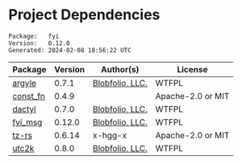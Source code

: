 # Project Dependencies
    Package:   fyi
    Version:   0.12.0
    Generated: 2024-02-08 18:56:22 UTC

| Package | Version | Author(s) | License |
| ---- | ---- | ---- | ---- |
| [argyle](https://github.com/Blobfolio/argyle) | 0.7.1 | [Blobfolio, LLC.](mailto:hello@blobfolio.com) | WTFPL |
| [const_fn](https://github.com/taiki-e/const_fn) | 0.4.9 |  | Apache-2.0 or MIT |
| [dactyl](https://github.com/Blobfolio/dactyl) | 0.7.0 | [Blobfolio, LLC.](mailto:hello@blobfolio.com) | WTFPL |
| [fyi_msg](https://github.com/Blobfolio/fyi) | 0.12.0 | [Blobfolio, LLC.](mailto:hello@blobfolio.com) | WTFPL |
| [tz-rs](https://github.com/x-hgg-x/tz-rs) | 0.6.14 | x-hgg-x | Apache-2.0 or MIT |
| [utc2k](https://github.com/Blobfolio/utc2k) | 0.8.0 | [Blobfolio, LLC.](mailto:hello@blobfolio.com) | WTFPL |
